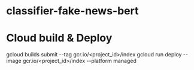 # classifier-fake-news-bert
# Cloud build & Deploy
gcloud builds submit --tag gcr.io/<project_id>/index
gcloud run deploy --image gcr.io/<project_id>/index --platform managed